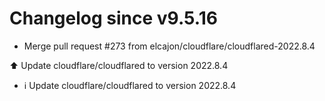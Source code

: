 # Changelog since v9.5.16
- Merge pull request #273 from elcajon/cloudflare/cloudflared-2022.8.4

⬆️ Update cloudflare/cloudflared to version 2022.8.4 
- ℹ️ Update cloudflare/cloudflared to version 2022.8.4 
